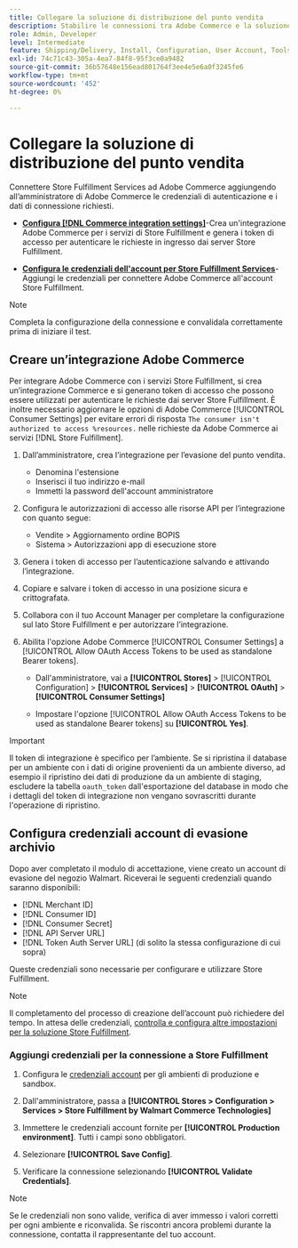 ```yaml
---
title: Collegare la soluzione di distribuzione del punto vendita
description: Stabilire le connessioni tra Adobe Commerce e la soluzione di Store Fulfillment. Crea e autorizza un’integrazione Adobe Commerce e aggiungi le credenziali dell’account Store Fulfillment alla configurazione del servizio Adobe Commerce.
role: Admin, Developer
level: Intermediate
feature: Shipping/Delivery, Install, Configuration, User Account, Tools and External Services
exl-id: 74c71c43-305a-4ea7-84f8-95f3ce0a9482
source-git-commit: 36b57648e156ead801764f3ee4e5e6a0f3245fe6
workflow-type: tm+mt
source-wordcount: '452'
ht-degree: 0%

---
```


# Collegare la soluzione di distribuzione del punto vendita

Connettere Store Fulfillment Services ad Adobe Commerce aggiungendo all’amministratore di Adobe Commerce le credenziali di autenticazione e i dati di connessione richiesti.

- **[Configura [!DNL Commerce integration settings]](#create-an-adobe-commerce-integration)**-Crea un&#39;integrazione Adobe Commerce per i servizi di Store Fulfillment e genera i token di accesso per autenticare le richieste in ingresso dai server Store Fulfillment.

- **[Configura le credenziali dell&#39;account per Store Fulfillment Services](#configure-store-fulfillment-account-credentials)**-Aggiungi le credenziali per connettere Adobe Commerce all&#39;account Store Fulfillment.

>[!NOTE]
>
>Completa la configurazione della connessione e convalidala correttamente prima di iniziare il test.

## Creare un’integrazione Adobe Commerce

Per integrare Adobe Commerce con i servizi Store Fulfillment, si crea un’integrazione Commerce e si generano token di accesso che possono essere utilizzati per autenticare le richieste dai server Store Fulfillment. È inoltre necessario aggiornare le opzioni di Adobe Commerce [!UICONTROL Consumer Settings] per evitare errori di risposta `The consumer isn't authorized to access %resources.` nelle richieste da Adobe Commerce ai servizi [!DNL Store Fulfillment].

1. Dall’amministratore, crea l’integrazione per l’evasione del punto vendita.

   - Denomina l&#39;estensione
   - Inserisci il tuo indirizzo e-mail
   - Immetti la password dell&#39;account amministratore

1. Configura le autorizzazioni di accesso alle risorse API per l’integrazione con quanto segue:

   - Vendite > Aggiornamento ordine BOPIS
   - Sistema > Autorizzazioni app di esecuzione store

1. Genera i token di accesso per l’autenticazione salvando e attivando l’integrazione.

1. Copiare e salvare i token di accesso in una posizione sicura e crittografata.

1. Collabora con il tuo Account Manager per completare la configurazione sul lato Store Fulfillment e per autorizzare l’integrazione.

1. Abilita l&#39;opzione Adobe Commerce [!UICONTROL Consumer Settings] a [!UICONTROL Allow OAuth Access Tokens to be used as standalone Bearer tokens].

   - Dall&#39;amministratore, vai a **[!UICONTROL Stores]** > [!UICONTROL Configuration] > **[!UICONTROL Services]** > **[!UICONTROL OAuth]** > **[!UICONTROL Consumer Settings]**

   - Impostare l&#39;opzione [!UICONTROL Allow OAuth Access Tokens to be used as standalone Bearer tokens] su **[!UICONTROL Yes]**.

>[!IMPORTANT]
>
> Il token di integrazione è specifico per l’ambiente. Se si ripristina il database per un ambiente con i dati di origine provenienti da un ambiente diverso, ad esempio il ripristino dei dati di produzione da un ambiente di staging, escludere la tabella `oauth_token` dall&#39;esportazione del database in modo che i dettagli del token di integrazione non vengano sovrascritti durante l&#39;operazione di ripristino.


## Configura credenziali account di evasione archivio

Dopo aver completato il modulo di accettazione, viene creato un account di evasione del negozio Walmart. Riceverai le seguenti credenziali quando saranno disponibili:

- [!DNL Merchant ID]
- [!DNL Consumer ID]
- [!DNL Consumer Secret]
- [!DNL API Server URL]
- [!DNL Token Auth Server URL] (di solito la stessa configurazione di cui sopra)

Queste credenziali sono necessarie per configurare e utilizzare Store Fulfillment.

>[!NOTE]
>
>Il completamento del processo di creazione dell’account può richiedere del tempo. In attesa delle credenziali, [controlla e configura altre impostazioni per la soluzione Store Fulfillment](service-config-settings-overview.md).

### Aggiungi credenziali per la connessione a Store Fulfillment

1. Configura le [credenziali account](enable-general.md) per gli ambienti di produzione e sandbox.

1. Dall&#39;amministratore, passa a **[!UICONTROL Stores > Configuration > Services > Store Fulfillment by Walmart Commerce Technologies]**

1. Immettere le credenziali account fornite per **[!UICONTROL Production environment]**. Tutti i campi sono obbligatori.

1. Selezionare **[!UICONTROL Save Config]**.

1. Verificare la connessione selezionando **[!UICONTROL Validate Credentials]**.

>[!NOTE]
>
>Se le credenziali non sono valide, verifica di aver immesso i valori corretti per ogni ambiente e riconvalida. Se riscontri ancora problemi durante la connessione, contatta il rappresentante del tuo account.
